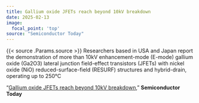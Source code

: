```yaml
---
title: Gallium oxide JFETs reach beyond 10kV breakdown
date: 2025-02-13
image:
  focal_point: 'top'
source: "Semiconductor Today"
---
```

{{< source .Params.source >}}
Researchers based in USA and Japan report the demonstration of more than 10kV enhancement-mode (E-mode) gallium oxide (Ga2O3) lateral junction field-effect transistors (JFETs) with nickel oxide (NiO) reduced-surface-field (RESURF) structures and hybrid-drain, operating up to 250°C

<!--more-->

“[Gallium oxide JFETs reach beyond 10kV breakdown](https://semiconductor-today.com/news_items/2025/feb/virginia-130225.shtml),” <strong>Semiconductor Today</strong>
